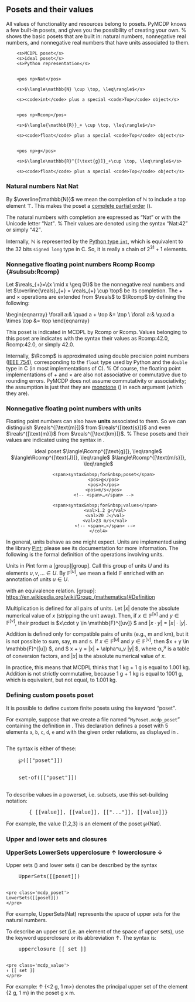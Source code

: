 
## Posets and their values

All values of <f>functionality</f> and <r>resources</r> belong to posets. PyMCDP
knows a few built-in posets, and gives you the possibility of creating your own.
%
[](#tab:summary_posets) shows the basic posets that are built in: natural
numbers, nonnegative real numbers, and nonnegative real numbers that have units
associated to them.

<col1>
<col3 figure-id="tab:summary_posets" figure-caption="Built-in posets"
        class="labels-row1" id='id-given-to-col3'>

        <s>MCDPL poset</s>
        <s>ideal poset</s>
        <s>Python representation</s>


        <pos np>Nat</pos>

        <s>$\langle\mathbb{N} \cup \top, \leq\rangle$</s>

        <s><code>int</code> plus a special <code>Top</code> object</s>


        <pos np>Rcomp</pos>

        <s>$\langle{\mathbb{R}}_+ \cup \top, \leq\rangle$</s>

        <s><code>float</code> plus a special <code>Top</code> object</s>


        <pos np>g</pos>

        <s>$\langle\mathbb{R}^{[\text{g}]}_+\cup \top, \leq\rangle$</s>

        <s><code>float</code> plus a special <code>Top</code> object</s>
</col3>
</col1>


### Natural numbers <pos np>Nat</pos> <pos>Nat</pos>

By $\overline{\mathbb{N}}$ we mean the completion of  $\mathbb{N}$ to include a
top element $\top$. This makes the poset a [complete partial order](#def:cpo)
([](#def:cpo)).


The natural numbers with completion are expressed as <q><pos np>Nat</pos></q>
or with the Unicode letter <q><pos>Nat</pos></q>.
%
Their values are denoted using the syntax <q><val np>Nat:42</val></q>
or simply <q><val>42</val></q>.

Internally, $\mathbb{N}$ is represented by the [Python type `int`][int], which
is equivalent to the 32 bits `signed long` type in C. So, it is really
a chain of $2^{31} + 1$ elements.

[int]: https://docs.python.org/2/library/stdtypes.html#numeric-types-int-float-long-complex

### Nonnegative floating point numbers <pos np>Rcomp</pos> <pos>Rcomp</pos>  {#subsub:Rcomp}

Let $\reals_{+}=\{x \mid x \geq 0\}$ be the nonnegative real numbers  and let
$\overline{\reals}_{+} = \reals_{+} \cup \top$ be its completion. The $+$ and
$\times$ operations are extended from $\reals$ to $\Rcomp$ by defining the
following:

\begin{eqnarray}
    \forall a:& \quad a + \top &= \top \\
    \forall a:& \quad a \times \top &= \top
\end{eqnarray}

This poset is indicated in MCDPL by <pos np>Rcomp</pos> or <pos>Rcomp</pos>.
Values belonging to this poset are indicates with the syntax their values as
<val np>Rcomp:42.0</val>, <val>Rcomp:42.0</val>, or simply <val>42.0</val>.

Internally, $\Rcomp$ is approximated using double precision point numbers ([IEEE
754]), corresponding to the <code>float</code> type used by Python and the
`double` type in C (in most implementations of C).
%
Of course, the floating point implementations of $+$ and $\times$ are also not
associative or commutative due to rounding errors. PyMCDP does not assume
commutativity or associativity; the assumption is just that they are
[monotone](#def:monotone-map) ([](#def:monotone-map)) in each argument (which
they are).

[IEEE 754]: https://en.wikipedia.org/wiki/IEEE_floating_point



### Nonnegative floating point numbers with units

Floating point numbers can also have **units** associated to them.
So we can distinguish $\reals^{[\text{m}]}$ from $\reals^{[\text{s}]}$
and even $\reals^{[\text{m}]}$  from $\reals^{[\text{km}]}$.
%
These posets and their values are indicated using the
syntax in [](#tab:number-units).

<center>
    <col4  class='labels-col1'
        figure-id="tab:number-units" figure-caption="Numbers with units" >
        <span>ideal&nbsp;poset</span>
        <span>$\langle\Rcomp^{[\text{g}]}, \leq\rangle$</span>
        <span>$\langle\Rcomp^{[\text{J}]}, \leq\rangle$</span>
        <span>$\langle\Rcomp^{[\text{m/s}]}, \leq\rangle$</span>
        <!-- <span>…</span> -->

        <span>syntax&nbsp;for&nbsp;poset</span>
        <pos>g</pos>
        <pos>J</pos>
        <pos>m/s</pos>
        <!-- <span>…</span> -->

         <span>syntax&nbsp;for&nbsp;values</span>
         <val>1.2 g</val>
         <val>20 J</val>
         <val>23 m/s</val>
         <!-- <span>…</span> -->
    </col4>
</center>

<style>
    #tab\:number-units {
        /*tr:not(:first-child) */
        td {
            text-align: right;
        }
    }
</style>


<!-- #### Operations with units -->

In general, units behave as one might expect.
Units are implemented using the library [Pint][pint]; please
see its documentation for more information.
The following is the formal definition of the operations
involving units.

[pint]: http://pint.readthedocs.org/


Units in Pint form a [group][group].
Call this group of units $U$ and its elements $u, v, \dots \in U$.
By $\mathbb{F}^{[u]}$, we mean a field $\mathbb{F}$
enriched with an annotation of units $u\in U$.

 with an equivalence relation.
[group]: https://en.wikipedia.org/wiki/Group_(mathematics)#Definition


Multiplication is defined for all pairs of units. Let $|x|$ denote the absolute
numerical value of $x$ (stripping the unit away). Then, if $x \in
\mathbb{F}^{[u]}$  and $y \in \mathbb{F}^{[v]}$, their product is $x\cdot y \in
\mathbb{F}^{[uv]} $ and $|x\cdot y| = |x|\cdot|y|$.

Addition is defined only for compatible pairs of units (e.g., <pos>m</pos> and
<pos>km</pos>), but it is not possible to sum, say, <pos>m</pos> and
<pos>s</pos>. If $x \in \mathbb{F}^{[u]}$  and $y \in \mathbb{F}^{[v]}$, then $x +
y \in \mathbb{F}^{[u]} $, and $ x + y = |x| + \alpha^u_v |y| $, where
$\alpha^u_v$ is a table of conversion factors, and $|x|$ is the absolute
numerical value of $x$.


In practice, this means that MCDPL thinks that <val>1 kg + 1 g</val> is equal to
<val>1.001 kg</val>. Addition is not strictly commutative, because <val>1 g + 1
kg</val> is equal to <val>1001 g</val>, which is equivalent, but not equal, to
<val>1.001 kg</val>.



### Defining custom posets <k>poset</k>

It is possible to define custom finite posets using the keyword
<q><k>poset</k></q>.

For example, suppose that we create a file named <q>`MyPoset.mcdp_poset`</q>
containing the definition in [](#code:MyPoset). This declaration defines a poset
with 5 elements `a`, `b`, `c`, `d`, `e` and with the given order relations, as
displayed in [](#fig:MyPosetHasse).


<col2>
    <pre class='mcdp_poset' id='MyPoset' label='MyPoset.mcdp_poset'
         figure-id='code:MyPoset'
         figure-caption='Definition of a custom poset'
         ></pre>
    <!-- poset {
        a b c d e&#32;&#32;&#32;&#32;&#32;&#32;&#32;

        a ≼ b
        c ≼ d
        e ≼ d
        e ≼ b
    }
    </pre> -->
    <render class='hasse' figure-id="fig:MyPosetHasse">`MyPoset</render>
</col2>

The name of the poset, `MyPoset`, comes from the filename `MyPoset.mcdp_poset`.
After the poset has been defined, it can be used in the definition of an MCDP,
by referring to it by name using the backtick notation, as in
<q><pos>`MyPoset</pos></q>.

To refer to its elements, use the notation <val>`MyPoset: element</val>
([](#code:one)).

<col2>
    <pre class='mcdp' id='one' figure-id='code:one'
    figure-caption='Referring to an element of a custom poset'>
mcdp {
    provides f [&#96;MyPoset]

    provided f ≼ &#96;MyPoset : c
}
    </pre>

    <render class='ndp_graph_enclosed'>&#96;one</render>
</col2>


### Poset products <k>×</k>

MCDPL allows the definition of finite Cartesian products ([](#def:posets-cartesian-product)).

Use the Unicode symbol "<k>×</k>" or the simple letter "<k>x</k>" to
create a poset product, using the syntax:


<col2>
    <pre class='mcdp_poset'>
    [["poset"]] × [["poset"]] × [["..."]] × [["poset"]]
    </pre>

    <pre class='mcdp_poset'>
    [["poset"]] x [["poset"]] x [["..."]] x [["poset"]]
    </pre>
</col2>

For example, the expression <pos>J × A</pos> represents a product of Joules and
Amperes.

The elements of a poset product are called "tuples". These correspond exactly to
[Python's tuples][tuples]. To define a tuple, use angular brackets
<q><code>&lt;</code></q> and <q><code>&gt;</code></q>. The syntax is:

<center>
    <pre class='mcdp_value' np>
    &lt;[[value]], [[value]], [["..."]], [[value]]&gt;
    </pre>
</center>

For example, the expression <q><val>&lt;2 J, 1 A&gt;</val></q> denotes a tuple
with two elements, equal to <val>2 J</val> and <val>2 A</val>. An alternative
syntax uses the fancy Unicode brackets <q>&#x3008;</q> and <q>&#x3009;</q>, as
in <q><val>⟨0 J, 1 A⟩</val></q>.

[tuples]: https://docs.python.org/3/tutorial/datastructures.html#tuples-and-sequences


Tuples can be nested. For example, you can describe a tuple like <val np>⟨ ⟨0 J,
1 A⟩, ⟨1 m, 1 s, 42⟩ ⟩</val>, and its poset is denoted as <code>(</code><pos
np>(J × A) × (m × s × Nat)</pos><code>)</code>.


### Named Poset Products <k>product</k>

MCDPL also supports "named products". These are semantically equivalent to
products, however, there is also a name associated to each entry. This allows to
easily refer to the elements. For example, the following declares a product of
the two spaces <pos>J</pos> and <pos>A</pos> with the two entries named
``energy`` and ``current``.

<center>
    <pre class='mcdp_poset'>
    product(energy:J, current:A)
    </pre>
</center>

The names for the fields must be valid identifiers (starts with a letter,
contains letters, underscore, and numbers).

### Power sets <k>set-of</k> <k>℘</k>   {#syntax-powerset}

MCDPL allows to describe the set of subsets of a poset, i.e. its power
set ([](#def:powerset)).

<!--
<figure class='figure'>
    <img src='Hasse_diagram_of_powerset_of_3.svg' style='width:13em'/>
    <figcaption>Power set of ${1,2,3}$ ordered by inclusion.</figcaption>
</figure> -->

The syntax is either of these:

<col2>
    <pre class='mcdp_poset ex1'>
    ℘([["poset"]])
    </pre>
    <pre class='mcdp_poset ex1'>
    set-of([["poset"]])
    </pre>
</col2>

<!-- TODO: this syntax will be changed to <k>powersets</k> -->

To describe values in a powerset, i.e. subsets, use this
set-building notation:

<center>
<pre class='mcdp_value'>
{ [[value]], [[value]], [["..."]], [[value]]}
</pre>
</center>

For example, the value <val>{1,2,3}</val>
is an element of the poset <pos>℘(Nat)</pos>.

<h3>
    Upper and lower sets and closures

   <k>UpperSets</k>
   <k>LowerSets</k>
   <k>upperclosure</k>
   <k>↑</k>
   <k>lowerclosure</k>
   <k>↓</k>
</h3>

Upper sets ([](#def:upperset)) and lower sets ([](#def:lowerset))
can be described by the syntax

<col2>
    <pre class='mcdp_poset'>
    UpperSets([[poset]])
    </pre>

    <pre class='mcdp_poset'>
    LowerSets([[poset]])
    </pre>
</col2>

For example, <poset>UpperSets(Nat)</poset> represents the space of
upper sets for the natural numbers.

To describe an upper set (i.e. an element of the space of upper sets), use the
keyword <k>upperclosure</k> or its abbreviation <k>↑</k>. The syntax is:

<col2>
    <pre class='mcdp_value'>
    upperclosure [[ set ]]
    </pre>

    <pre class='mcdp_value'>
    ↑ [[ set ]]
    </pre>
</col2>

For example: <value>↑ {&lt;2 g, 1 m&gt;}</value> denotes the principal upper set of
the element <value>{2 g, 1 m}</value> in the poset <poset>g x m</poset>.
